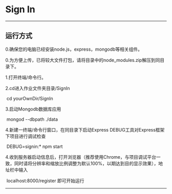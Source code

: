 # Sign In

---

## 运行方式

0.确保您的电脑已经安装node.js，express，mongodb等相关组件。

0.为方便上传，已将较大文件打包，请将目录中的node_modules.zip解压到同目录下。

1.打开终端/命令行。

2.cd进入作业文件夹目录/SignIn

​	cd yourOwnDir/SignIn

3.启动Mongodb数据库应用

​	mongod --dbpath ./data

4.新建一终端/命令行窗口，在同目录下启动Express DEBUG工具对Express框架下项目进行调试检查

​	DEBUG=signin:* npm start

4.收到服务器启动信息后，打开浏览器（推荐使用Chrome，与项目调试平台一致，同时请将分辨率和缩放比例调整为默认100%，以期达到目的显示效果），地址栏中输入

​	localhost:8000/register 即可开始运行



---

